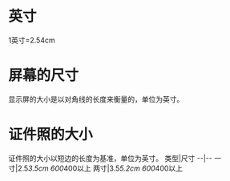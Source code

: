 # 英寸
1英寸=2.54cm
# 屏幕的尺寸
显示屏的大小是以对角线的长度来衡量的，单位为英寸。
# 证件照的大小
证件照的大小以短边的长度为基准，单位为英寸。
类型|尺寸
--|--
一寸|2.5*3.5cm 600*400以上
两寸|3.5*5.2cm 600*400以上